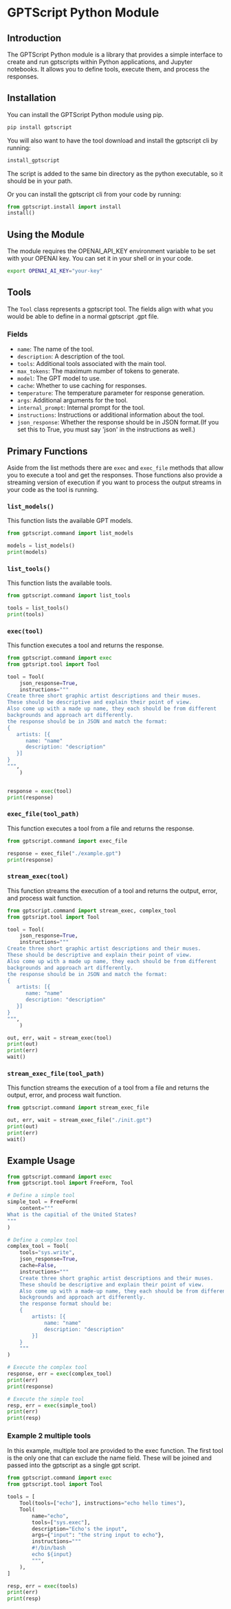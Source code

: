 # GPTScript Python Module

## Introduction

The GPTScript Python module is a library that provides a simple interface to create and run gptscripts within Python applications, and Jupyter notebooks. It allows you to define tools, execute them, and process the responses.

## Installation

You can install the GPTScript Python module using pip.

```bash
pip install gptscript
```

You will also want to have the tool download and install the gptscript cli by running:

```bash
install_gptscript
```

The script is added to the same bin directory as the python executable, so it should be in your path.

Or you can install the gptscript cli from your code by running:

```python
from gptscript.install import install
install()
```

## Using the Module

The module requires the OPENAI_API_KEY environment variable to be set with your OPENAI key. You can set it in your shell or in your code.

```bash
export OPENAI_AI_KEY="your-key"
```

## Tools

The `Tool` class represents a gptscript tool. The fields align with what you would be able to define in a normal gptscript .gpt file.

### Fields

- `name`: The name of the tool.
- `description`: A description of the tool.
- `tools`: Additional tools associated with the main tool.
- `max_tokens`: The maximum number of tokens to generate.
- `model`: The GPT model to use.
- `cache`: Whether to use caching for responses.
- `temperature`: The temperature parameter for response generation.
- `args`: Additional arguments for the tool.
- `internal_prompt`: Internal prompt for the tool.
- `instructions`: Instructions or additional information about the tool.
- `json_response`: Whether the response should be in JSON format.(If you set this to True, you must say 'json' in the instructions as well.)

## Primary Functions

Aside from the list methods there are `exec` and `exec_file` methods that allow you to execute a tool and get the responses. Those functions also provide a streaming version of execution if you want to process the output streams in your code as the tool is running.

### `list_models()`

This function lists the available GPT models.

```python
from gptscript.command import list_models

models = list_models()
print(models)
```

### `list_tools()`

This function lists the available tools.

```python
from gptscript.command import list_tools

tools = list_tools()
print(tools)
```

### `exec(tool)`

This function executes a tool and returns the response.

```python
from gptscript.command import exec
from gptsript.tool import Tool

tool = Tool(
    json_response=True,
    instructions="""
Create three short graphic artist descriptions and their muses. 
These should be descriptive and explain their point of view.
Also come up with a made up name, they each should be from different
backgrounds and approach art differently.
the response should be in JSON and match the format:
{
   artists: [{
      name: "name"
      description: "description"
   }]
}
""",
    )


response = exec(tool)
print(response)
```

### `exec_file(tool_path)`

This function executes a tool from a file and returns the response.

```python
from gptscript.command import exec_file

response = exec_file("./example.gpt")
print(response)
```

### `stream_exec(tool)`

This function streams the execution of a tool and returns the output, error, and process wait function.

```python
from gptscript.command import stream_exec, complex_tool
from gptsript.tool import Tool

tool = Tool(
    json_response=True,
    instructions="""
Create three short graphic artist descriptions and their muses. 
These should be descriptive and explain their point of view.
Also come up with a made up name, they each should be from different
backgrounds and approach art differently.
the response should be in JSON and match the format:
{
   artists: [{
      name: "name"
      description: "description"
   }]
}
""",
    )

out, err, wait = stream_exec(tool)
print(out)
print(err)
wait()
```

### `stream_exec_file(tool_path)`

This function streams the execution of a tool from a file and returns the output, error, and process wait function.

```python
from gptscript.command import stream_exec_file

out, err, wait = stream_exec_file("./init.gpt")
print(out)
print(err)
wait()
```

## Example Usage

```python
from gptscript.command import exec
from gptscript.tool import FreeForm, Tool

# Define a simple tool
simple_tool = FreeForm(
    content="""
What is the capitial of the United States?
"""
)

# Define a complex tool
complex_tool = Tool(
    tools="sys.write",
    json_response=True,
    cache=False,
    instructions="""
    Create three short graphic artist descriptions and their muses.
    These should be descriptive and explain their point of view.
    Also come up with a made-up name, they each should be from different
    backgrounds and approach art differently.
    the response format should be:
    {
        artists: [{
            name: "name"
            description: "description"
        }]
    }
    """
)

# Execute the complex tool
response, err = exec(complex_tool)
print(err)
print(response)

# Execute the simple tool
resp, err = exec(simple_tool)
print(err)
print(resp)
```

### Example 2 multiple tools

In this example, multiple tool are provided to the exec function. The first tool is the only one that can exclude the name field. These will be joined and passed into the gptscript as a single gpt script.

```python
from gptscript.command import exec
from gptscript.tool import Tool

tools = [
    Tool(tools=["echo"], instructions="echo hello times"),
    Tool(
        name="echo",
        tools=["sys.exec"],
        description="Echo's the input",
        args={"input": "the string input to echo"},
        instructions="""
        #!/bin/bash
        echo ${input}
        """,
    ),
]

resp, err = exec(tools)
print(err)
print(resp)
```
